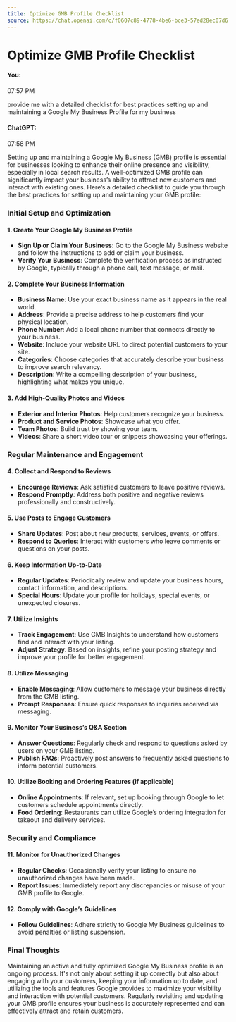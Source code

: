 ```yaml
---
title: Optimize GMB Profile Checklist
source: https://chat.openai.com/c/f0607c89-4778-4be6-bce3-57ed28ec07d6
---
```


# Optimize GMB Profile Checklist

#### You:
<time datetime="2024-03-28T23:57:13.236Z" title="3/28/2024, 7:57:13 PM">07:57 PM</time>

provide me with a detailed checklist for best practices setting up and maintaining a Google My Business Profile for my business

#### ChatGPT:
<time datetime="2024-03-28T23:58:09.751Z" title="3/28/2024, 7:58:09 PM">07:58 PM</time>

Setting up and maintaining a Google My Business (GMB) profile is essential for businesses looking to enhance their online presence and visibility, especially in local search results. A well-optimized GMB profile can significantly impact your business’s ability to attract new customers and interact with existing ones. Here’s a detailed checklist to guide you through the best practices for setting up and maintaining your GMB profile:

### Initial Setup and Optimization

#### 1. **Create Your Google My Business Profile**

- **Sign Up or Claim Your Business**: Go to the Google My Business website and follow the instructions to add or claim your business.
- **Verify Your Business**: Complete the verification process as instructed by Google, typically through a phone call, text message, or mail.

#### 2. **Complete Your Business Information**

- **Business Name**: Use your exact business name as it appears in the real world.
- **Address**: Provide a precise address to help customers find your physical location.
- **Phone Number**: Add a local phone number that connects directly to your business.
- **Website**: Include your website URL to direct potential customers to your site.
- **Categories**: Choose categories that accurately describe your business to improve search relevancy.
- **Description**: Write a compelling description of your business, highlighting what makes you unique.

#### 3. **Add High-Quality Photos and Videos**

- **Exterior and Interior Photos**: Help customers recognize your business.
- **Product and Service Photos**: Showcase what you offer.
- **Team Photos**: Build trust by showing your team.
- **Videos**: Share a short video tour or snippets showcasing your offerings.

### Regular Maintenance and Engagement

#### 4. **Collect and Respond to Reviews**

- **Encourage Reviews**: Ask satisfied customers to leave positive reviews.
- **Respond Promptly**: Address both positive and negative reviews professionally and constructively.

#### 5. **Use Posts to Engage Customers**

- **Share Updates**: Post about new products, services, events, or offers.
- **Respond to Queries**: Interact with customers who leave comments or questions on your posts.

#### 6. **Keep Information Up-to-Date**

- **Regular Updates**: Periodically review and update your business hours, contact information, and descriptions.
- **Special Hours**: Update your profile for holidays, special events, or unexpected closures.

#### 7. **Utilize Insights**

- **Track Engagement**: Use GMB Insights to understand how customers find and interact with your listing.
- **Adjust Strategy**: Based on insights, refine your posting strategy and improve your profile for better engagement.

#### 8. **Utilize Messaging**

- **Enable Messaging**: Allow customers to message your business directly from the GMB listing.
- **Prompt Responses**: Ensure quick responses to inquiries received via messaging.

#### 9. **Monitor Your Business’s Q\&A Section**

- **Answer Questions**: Regularly check and respond to questions asked by users on your GMB listing.
- **Publish FAQs**: Proactively post answers to frequently asked questions to inform potential customers.

#### 10. **Utilize Booking and Ordering Features (if applicable)**

- **Online Appointments**: If relevant, set up booking through Google to let customers schedule appointments directly.
- **Food Ordering**: Restaurants can utilize Google’s ordering integration for takeout and delivery services.

### Security and Compliance

#### 11. **Monitor for Unauthorized Changes**

- **Regular Checks**: Occasionally verify your listing to ensure no unauthorized changes have been made.
- **Report Issues**: Immediately report any discrepancies or misuse of your GMB profile to Google.

#### 12. **Comply with Google’s Guidelines**

- **Follow Guidelines**: Adhere strictly to Google My Business guidelines to avoid penalties or listing suspension.

### Final Thoughts

Maintaining an active and fully optimized Google My Business profile is an ongoing process. It's not only about setting it up correctly but also about engaging with your customers, keeping your information up to date, and utilizing the tools and features Google provides to maximize your visibility and interaction with potential customers. Regularly revisiting and updating your GMB profile ensures your business is accurately represented and can effectively attract and retain customers.
